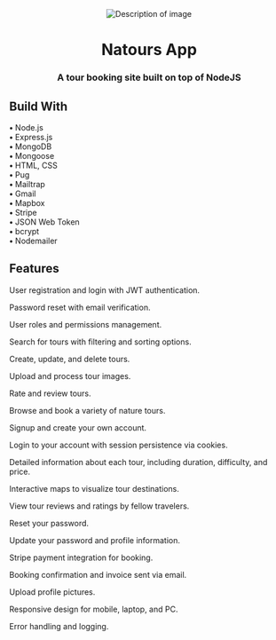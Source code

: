 <div align="center">
    <img src="https://github.com/user-attachments/assets/add23d05-c3d9-4ba2-bce2-a962166e627b" alt="Description of image" />
    <h1>Natours App</h1>
    <p><h3> A tour booking site built on top of NodeJS </h3></p>
</div>
<p><h2>Build With</h2></p>
<p>
    <strong>•</strong> Node.js<br>
    <strong>•</strong> Express.js<br>
    <strong>•</strong> MongoDB<br>
    <strong>•</strong> Mongoose<br>
    <strong>•</strong> HTML, CSS<br>
    <strong>•</strong> Pug<br>
    <strong>•</strong> Mailtrap<br>
    <strong>•</strong> Gmail<br>
    <strong>•</strong> Mapbox<br>
    <strong>•</strong> Stripe<br>
    <strong>•</strong> JSON Web Token<br>
    <strong>•</strong> bcrypt<br>
    <strong>•</strong> Nodemailer<br>
</p>
<p><h2>Features </h2></p>
<p>User registration and login with JWT authentication.</p>
<p>Password reset with email verification.</p>
<p>User roles and permissions management.</p>
<p>Search for tours with filtering and sorting options.</p>
<p>Create, update, and delete tours.</p>
<p>Upload and process tour images.</p>
<p>Rate and review tours.</p>
<p>Browse and book a variety of nature tours.</p>
<p>Signup and create your own account.</p>
<p>Login to your account with session persistence via cookies.</p>
<p>Detailed information about each tour, including duration, difficulty, and price.</p>
<p>Interactive maps to visualize tour destinations.</p>
<p>View tour reviews and ratings by fellow travelers.</p>
<p>Reset your password.</p>
<p>Update your password and profile information.</p>
<p>Stripe payment integration for booking.</p>
<p>Booking confirmation and invoice sent via email.</p>
<p>Upload profile pictures.</p>
<p>Responsive design for mobile, laptop, and PC.</p>
<p>Error handling and logging.</p>








